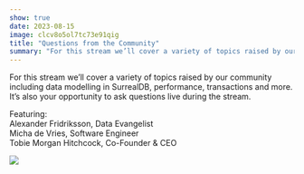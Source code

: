 ```yaml
---
show: true
date: 2023-08-15
image: clcv8o5ol7tc73e91qig
title: "Questions from the Community"
summary: "For this stream we’ll cover a variety of topics raised by our community including data modelling in SurrealDB, performance, transactions and more. It’s also your opportunity to ask questions live during the stream. "
---
```


For this stream we’ll cover a variety of topics raised by our community including data modelling in SurrealDB, performance, transactions and more. It’s also your opportunity to ask questions live during the stream. 

Featuring:
<br>
Alexander Fridriksson, Data Evangelist
<br>
Micha de Vries, Software Engineer
<br>
Tobie Morgan Hitchcock, Co-Founder & CEO

![](https://www.youtube.com/embed/kAPGH_C2BAE)